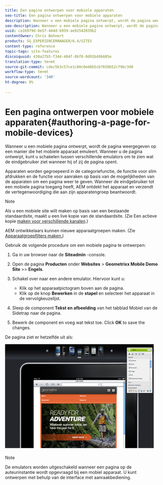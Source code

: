 ```yaml
---
title: Een pagina ontwerpen voor mobiele apparaten
seo-title: Een pagina ontwerpen voor mobiele apparaten
description: Wanneer u een mobiele pagina ontwerpt, wordt de pagina weergegeven op een manier die het mobiele apparaat emuleert. Wanneer u de pagina ontwerpt, kunt u schakelen tussen verschillende emulators om te zien wat de eindgebruiker ziet wanneer hij of zij de pagina opent.
seo-description: Wanneer u een mobiele pagina ontwerpt, wordt de pagina weergegeven op een manier die het mobiele apparaat emuleert. Wanneer u de pagina ontwerpt, kunt u schakelen tussen verschillende emulators om te zien wat de eindgebruiker ziet wanneer hij of zij de pagina opent.
uuid: ca16979d-6e5f-444d-b959-ae92542039b2
contentOwner: Chris Bohnert
products: SG_EXPERIENCEMANAGER/6.4/SITES
content-type: reference
topic-tags: site-features
discoiquuid: 430a27b5-f344-404f-8bf8-0d91b49b605e
translation-type: tm+mt
source-git-commit: cdec5b3c57ce1c80c0ed6b5cb7650b52cf9bc340
workflow-type: tm+mt
source-wordcount: '340'
ht-degree: 0%

---
```



# Een pagina ontwerpen voor mobiele apparaten{#authoring-a-page-for-mobile-devices}

Wanneer u een mobiele pagina ontwerpt, wordt de pagina weergegeven op een manier die het mobiele apparaat emuleert. Wanneer u de pagina ontwerpt, kunt u schakelen tussen verschillende emulators om te zien wat de eindgebruiker ziet wanneer hij of zij de pagina opent.

Apparaten worden gegroepeerd in de categoriefunctie, de functie voor slim afdrukken en de functie voor aanraken op basis van de mogelijkheden van de apparaten om een pagina weer te geven. Wanneer de eindgebruiker tot een mobiele pagina toegang heeft, AEM ontdekt het apparaat en verzendt de vertegenwoordiging die aan zijn apparatengroep beantwoordt.

>[!NOTE]
>
>Als u een mobiele site wilt maken op basis van een bestaande standaardsite, maakt u een live kopie van de standaardsite. (Zie Een actieve kopie [maken voor verschillende kanalen](/help/sites-administering/msm-livecopy.md).)
>
>AEM ontwikkelaars kunnen nieuwe apparaatgroepen maken. (Zie [Apparaatgroepfilters maken.](/help/sites-developing/groupfilters.md))

Gebruik de volgende procedure om een mobiele pagina te ontwerpen:

1. Ga in uw browser naar de **Siteadmin** -console.
1. Open de pagina **Producten** onder **Websites** > **Geometrixx Mobile Demo Site** >> **Engels**.

1. Schakel over naar een andere emulator. Hiervoor kunt u:

   * Klik op het apparaatpictogram boven aan de pagina.
   * Klik op de knop **Bewerken** in de **stapel** en selecteer het apparaat in de vervolgkeuzelijst.

1. Sleep de component **Tekst en afbeelding** van het tabblad Mobiel van de Sidetrap naar de pagina.
1. Bewerk de component en voeg wat tekst toe. Click **OK** to save the changes.

De pagina ziet er hetzelfde uit als:

![mobileipademu](assets/mobileipademu.png)

>[!NOTE]
>
>De emulators worden uitgeschakeld wanneer een pagina op de auteurinstantie wordt opgevraagd bij een mobiel apparaat. U kunt ontwerpen met behulp van de interface met aanraakbediening.

